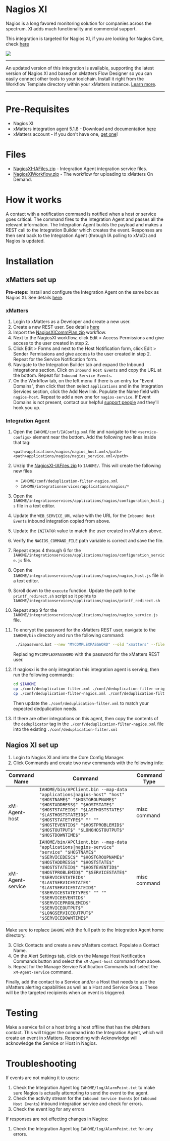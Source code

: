 # Nagios XI
Nagios is a long favored monitoring solution for companies across the spectrum. XI adds much functionality and commercial support. 

This integration is targeted for Nagios XI, if you are looking for Nagios Core, check [here](https://github.com/xmatters/xm-labs-nagios)

<kbd>
<a href="https://support.xmatters.com/hc/en-us/community/topics">
   <img src="https://github.com/xmatters/xMatters-Labs/raw/master/media/disclaimer.png">
</a>
</kbd>

--------

An updated version of this integration is available, supporting the latest version of Nagios XI and based on xMatters Flow Designer so you can easily connect other tools to your toolchain. Install it right from the Workflow Template directory within your xMatters instance. [Learn more](http://help.xmatters.com/integrations/#cshid=Nagios).

--------

# Pre-Requisites
* Nagios XI
* xMatters integration agent 5.1.8 - Download and documentation [here](https://support.xmatters.com/hc/en-us/articles/201463419-Integration-Agent-for-xMatters-5-x-xMatters-On-Demand)
* xMatters account - If you don't have one, [get one](https://www.xmatters.com)!

# Files
* [NagiosXI-IAFiles.zip](NagiosXI-IAFiles.zip) - Integration Agent integration service files. 
* [NagiosXIWorkflow.zip](NagiosXIWorkflow.zip) - The workflow for uploading to xMatters On Demand.


# How it works
A contact with a notification command is notified when a host or service goes critical. The command fires to the Integration Agent and passes all the relevant information. The Integration Agent builds the payload and makes a REST call to the Integration Builder which creates the event. Responses are then sent back to the Integration Agent (through IA polling to xMoD) and Nagios is updated. 

# Installation

## xMatters set up

**Pre-steps**: Install and configure the Integration Agent on the same box as Nagios XI. See details [here](https://support.xmatters.com/hc/en-us/articles/201463419-Integration-Agent-for-xMatters-5-x-xMatters-On-Demand).

### xMatters
1. Login to xMatters as a Developer and create a new user. 
2. Create a new REST user. See details [here](https://help.xmatters.com/integrations/xmatters/configuringxmatters.htm#Create)
2. Import the [NagiosXICommPlan.zip](NagiosXICommPlan.zip) workflow. 
3. Next to the NagiosXI workflow, click Edit > Access Permissions and give access to the user created in step 2. 
4. Click Edit > Forms and next to the Host Notification form, click Edit > Sender Permissions and give access to the user created in step 2. Repeat for the Service Notification form.
5. Navigate to the Integration Builder tab and expand the Inbound Integrations section. Click on `Inbound Host Events` and copy the URL at the bottom. Repeat for `Inbound Service Events`. 
6. On the Workflow tab, on the left menu if there is an entry for "Event Domains", then click that then select `applications` and in the Integration Services section, click the Add New link. Populate the Name field with `nagios-host`. Repeat to add a new one for `nagios-service`. If Event Domains is not present, contact our helpful [support people](https://support.xmatters.com/hc/en-us/requests/new) and they'll hook you up. 

### Integration Agent
1. Open the `IAHOME/conf/IAConfig.xml` file and navigate to the `<service-configs>` element near the bottom. Add the following two lines inside that tag:
    ```
    <path>applications/nagios/nagios_host.xml</path>
    <path>applications/nagios/nagios_service.xml</path>
    ```
2. Unzip the [NagiosXI-IAFiles.zip](NagiosXI-IAFiles.zip) to `IAHOME/`. This will create the following new files
   * `IAHOME/conf/deduplication-filter-nagios.xml`
   * `IAHOME/integrationservices/applications/nagios/*`
3. Open the `IAHOME/integrationservices/applications/nagios/configuration_host.js` file in a text editor. 
4. Update the `WEB_SERVICE_URL` value with the URL for the `Inbound Host Events` inbound integration copied from above. 
5. Update the `INITATOR` value to match the user created in xMatters above. 
6. Verify the `NAGIOS_COMMAND_FILE` path variable is correct and save the file.
7. Repeat steps 4 through 6 for the `IAHOME/integrationservices/applications/nagios/configuration_service.js` file.
8. Open the `IAHOME/integrationservices/applications/nagios/nagios_host.js` file in a text editor.

9. Scroll down to the `execute` function. Update the path to the `printf_redirect.sh` script so it points to `IAHOME/integrationservices/applications/nagios/printf_redirect.sh`

10. Repeat step 9 for the `IAHOME/integrationservices/applications/nagios/nagios_service.js` file.

11. To encrypt the password for the xMatters REST user, navigate to the `IAHOME/bin` directory and run the following command:
    ```bash
     ./iapassword.bat --new "MYCOMPLEXPASSWORD" --old "xmatters" --file integrationservices/applications/nagios/.initiatorpasswd
    ```
    Replacing `MYCOMPLEXPASSWORD` with the password for the xMatters REST user. 
12. If nagiosxi is the only integration this integration agent is serving, then run the following commands:

    ```bash
    cd $IAHOME
    cp ./conf/deduplication-filter.xml ./conf/deduplication-filter-original.xml
    cp ./conf/deduplication-filter-nagios.xml ./conf/deduplication-filter.xml
    ```
    Then update the `./conf/deduplication-filter.xml` to match your expected dedpulication needs. 
13. If there are other integrations on this agent, then copy the contents of the `deduplicator` tag in the `./conf/deduplication-filter-nagios.xml` file into the existing `./conf/deduplication-filter.xml`

## Nagios XI set up
1. Login to Nagios XI and into the Core Config Manager. 
2. Click Commands and create two new commands with the following info:

| Command Name | Command | Command Type |
| ------------ | ------- | ------------ |
| xM-Agent-host | `IAHOME/bin/APClient.bin --map-data "applications\|nagios-host" "host" "$HOSTNAME$" "$HOSTGROUPNAME$" "$HOSTADDRESS$" "$HOSTSTATE$" "$HOSTSTATEID$" "$LASTHOSTSTATE$" "$LASTHOSTSTATEID$" "$HOSTSTATETYPE$" "" "" "$HOSTEVENTID$" "$HOSTPROBLEMID$" "$HOSTOUTPUT$" "$LONGHOSTOUTPUT$" "$HOSTDOWNTIME$"` | misc command |
| xM-Agent-service | `IAHOME/bin/APClient.bin --map-data "applications\|nagios-service" "service" "$HOSTNAME$" "$SERVICEDESC$" "$HOSTGROUPNAME$" "$HOSTADDRESS$" "$HOSTSTATE$" "$HOSTSTATEID$" "$HOSTEVENTID$" "$HOSTPROBLEMID$" "$SERVICESTATE$" "$SERVICESTATEID$" "$LASTSERVICESTATE$" "$LASTSERVICESTATEID$" "$SERVICESTATETYPE$" "" "" "$SERVICEEVENTID$" "$SERVICEPROBLEMID$" "$SERVICEOUTPUT$" "$LONGSERVICEOUTPUT$" "$SERVICEDOWNTIME$"` | misc command |

Make sure to replace `IAHOME` with the full path to the Integration Agent home directory. 

3. Click Contacts and create a new xMatters contact. Populate a Contact Name. 
2. On the Alert Settings tab, click on the Manage Host Notification Commands button and select the `xM-Agent-host` command from above. 
5. Repeat for the Manage Service Notification Commands but select the `xM-Agent-service` command. 

Finally, add the contact to a Service and/or a Host that needs to use the xMatters alerting capabilities as well as a Host and Service Group. These will be the targeted recipients when an event is triggered.  

# Testing
Make a service fail or a host bring a host offline that has the xMatters contact. This will trigger the command into the Integration Agent, which will create an event in xMatters. Responding with Acknowledge will acknowledge the Service or Host in Nagios.


# Troubleshooting

If events are not making it to users:

1. Check the Integration Agent log `IAHOME/log/AlarmPoint.txt` to make sure Nagios is actually attempting to send the event to the agent. 
2. Check the activity stream for the `Inbound Service Events` (or `Inbound Host Events`) inbound integration service and check for errors. 
3. Check the event log for any errors

If responses are not effecting changes in Nagios:

1. Check the Integration Agent log `IAHOME/log/AlarmPoint.txt` for any errors.


